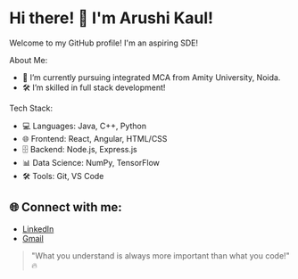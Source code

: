 # Hi there! 👋 I'm Arushi Kaul!

Welcome to my GitHub profile! I'm an aspiring SDE! 

 About Me:
- 🔭 I’m currently pursuing integrated MCA from Amity University, Noida.
- 🛠 I’m skilled in full stack development!
  
 Tech Stack:
- 💻 Languages: Java, C++, Python
- 🌐 Frontend: React, Angular, HTML/CSS
- 🗄 Backend: Node.js, Express.js
- 📊 Data Science: NumPy, TensorFlow
- 🛠 Tools: Git, VS Code
  

## 🌐 Connect with me:
- [LinkedIn](https://www.linkedin.com/in/kaularu/)
- [Gmail](arushikatwork@gmail.com)

> "What you understand is always more important than what you code!" 🔥
